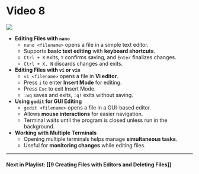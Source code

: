 # Video 8
![](https://www.youtube.com/watch?v=rR_n2ciilrc&list=PLqux0fXsj7x3WYm6ZWuJnGC1rXQZ1018M&index=8)

- **Editing Files with `nano`**  
	- `nano <filename>` opens a file in a simple text editor.  
	- Supports **basic text editing** with **keyboard shortcuts**.  
	- `Ctrl + X` exits, `Y` confirms saving, and `Enter` finalizes changes.  
	- `Ctrl + X, N` discards changes and exits.  
- **Editing Files with `vi` or `vim`**  
	- `vi <filename>` opens a file in **Vi editor**.  
	- Press `i` to enter **Insert Mode** for editing.  
	- Press `Esc` to exit Insert Mode.  
	- `:wq` saves and exits, `:q!` exits without saving.  
- **Using `gedit` for GUI Editing**  
	- `gedit <filename>` opens a file in a GUI-based editor.  
	- Allows **mouse interactions** for easier navigation.  
	- Terminal waits until the program is closed unless run in the background.  
- **Working with Multiple Terminals**  
	- Opening multiple terminals helps manage **simultaneous tasks**.  
	- Useful for **monitoring changes** while editing files.

---
#### Next in Playlist: [[9 Creating Files with Editors and Deleting Files]]